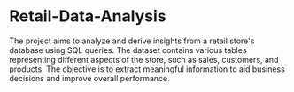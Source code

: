 # Retail-Data-Analysis

The project aims to analyze and derive insights from a retail store's database using SQL queries. The dataset contains various tables representing different aspects of the store, such as sales, customers, and products. The objective is to extract meaningful information to aid business decisions and improve overall performance.
